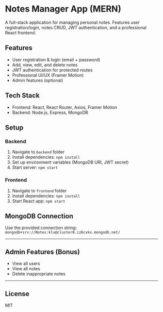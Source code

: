 # Notes Manager App (MERN)

A full-stack application for managing personal notes. Features user registration/login, notes CRUD, JWT authentication, and a professional React frontend.

## Features
- User registration & login (email + password)
- Add, view, edit, and delete notes
- JWT authentication for protected routes
- Professional UI/UX (Framer Motion)
- Admin features (optional)

## Tech Stack
- Frontend: React, React Router, Axios, Framer Motion
- Backend: Node.js, Express, MongoDB

## Setup

### Backend
1. Navigate to `backend` folder
2. Install dependencies: `npm install`
3. Set up environment variables (MongoDB URI, JWT secret)
4. Start server: `npm start`

### Frontend
1. Navigate to `frontend` folder
2. Install dependencies: `npm install`
3. Start React app: `npm start`

## MongoDB Connection
Use the provided connection string:
`mongodb+srv://Notes:klu@cluster0.iz6cxkx.mongodb.net/`

---

## Admin Features (Bonus)
- View all users
- View all notes
- Delete inappropriate notes

---

## License
MIT
